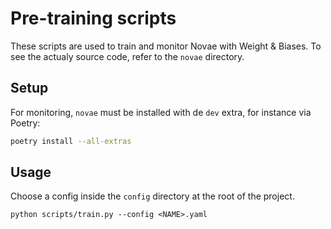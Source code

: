 # Pre-training scripts

These scripts are used to train and monitor Novae with Weight & Biases. To see the actualy source code, refer to the `novae` directory.

## Setup

For monitoring, `novae` must be installed with de `dev` extra, for instance via Poetry:

```sh
poetry install --all-extras
```

## Usage

Choose a config inside the `config` directory at the root of the project.

```
python scripts/train.py --config <NAME>.yaml
```

